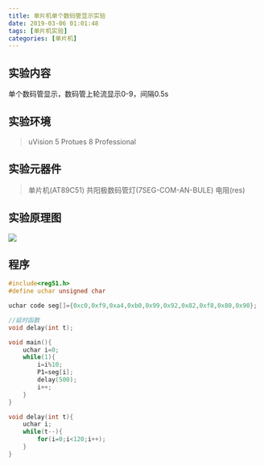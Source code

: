 ```yaml
---
title: 单片机单个数码管显示实验
date: 2019-03-06 01:01:48
tags: [单片机实验]
categories: [单片机]
---
```


## 实验内容
单个数码管显示，数码管上轮流显示0-9，间隔0.5s

## 实验环境
> uVision 5
> Protues 8 Professional

## 实验元器件
>单片机(AT89C51)
>共阳极数码管灯(7SEG-COM-AN-BULE)
>电阻(res)

## 实验原理图
![](实验原理图.png)

## 程序
```c
#include<reg51.h>
#define uchar unsigned char

uchar code seg[]={0xc0,0xf9,0xa4,0xb0,0x99,0x92,0x82,0xf8,0x80,0x90};

//延时函数
void delay(int t);

void main(){
    uchar i=0;
    while(1){
        i=i%10;
        P1=seg[i];
        delay(500);
        i++;
    }
}

void delay(int t){
    uchar i;
    while(t--){
        for(i=0;i<120;i++);
    }
}
```

